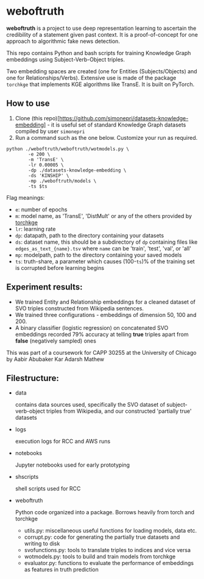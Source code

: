 # weboftruth

**weboftruth** is a project to use deep representation learning to ascertain the credibility of a statement given past context. It is a proof-of-concept for one approach to algorithmic fake news detection.

This repo contains Python and bash scripts for training Knowledge Graph embeddings using Subject-Verb-Object triples.

Two embedding spaces are created (one for Entities (Subjects/Objects) and one for Relationships/Verbs). Extensive use is made of the package `torchkge` that implements KGE algorithms like TransE. It is built on PyTorch.

## How to use

1. Clone (this repo)[https://github.com/simonepri/datasets-knowledge-embedding] - it is useful set of standard Knowledge Graph datasets compiled by user `simonepri`
2. Run a command such as the one below. Customize your run as required.
```
python ./weboftruth/weboftruth/wotmodels.py \
        -e 200 \
        -m 'TransE' \
        -lr 0.00005 \
        -dp ./datasets-knowledge-embedding \
        -ds 'KINSHIP' \
        -mp ./weboftruth/models \
        -ts $ts
```

Flag meanings:
- `e`: number of epochs
- `m`: model name, as 'TransE', 'DistMult' or any of the others provided by [torchkge](https://torchkge.readthedocs.io/en/latest/reference/models.html)
- `lr`: learning rate
- `dp`: datapath, path to the directory containing your datasets
- `ds`: dataset name, this should be a subdirectory of `dp` containing files like `edges_as_text_{name}.tsv` where `name` can be 'train', 'test', 'val', or 'all'
- `mp`: modelpath, path to the directory containing your saved models
- `ts`: truth-share, a parameter which causes (100-`ts`)% of the training set is corrupted before learning begins

## Experiment results:
- We trained Entity and Relationship embeddings for a cleaned dataset of SVO triples constructed from Wikipedia sentences.
- We trained three configurations - embeddings of dimension 50, 100 and 200.
- A binary classifier (logistic regression) on concatenated SVO embeddings recorded 79% accuracy at telling **true** triples apart from **false** (negatively sampled) ones

This was part of a coursework for CAPP 30255 at the University of Chicago by Aabir Abubaker Kar Adarsh Mathew

## Filestructure:

- data

  contains data sources used, specifically the SVO dataset of subject-verb-object triples from Wikipedia, and our constructed 'partially true' datasets
- logs

  execution logs for RCC and AWS runs
- notebooks

  Jupyter notebooks used for early prototyping
- shscripts

  shell scripts used for RCC
- weboftruth

  Python code organized into a package. Borrows heavily from torch and torchkge
  - utils.py: miscellaneous useful functions for loading models, data etc.
  - corrupt.py: code for generating the partially true datasets and writing to disk
  - svofunctions.py: tools to translate triples to indices and vice versa
  - wotmodels.py: tools to build and train models from torchkge
  - evaluator.py: functions to evaluate the performance of embeddings as features in truth prediction


